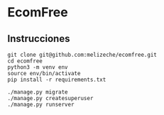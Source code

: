 # EcomFree

## Instrucciones

```
git clone git@github.com:melizeche/ecomfree.git
cd ecomfree
python3 -m venv env
source env/bin/activate 
pip install -r requirements.txt
```

```
./manage.py migrate
./manage.py createsuperuser
./manage.py runserver
```
